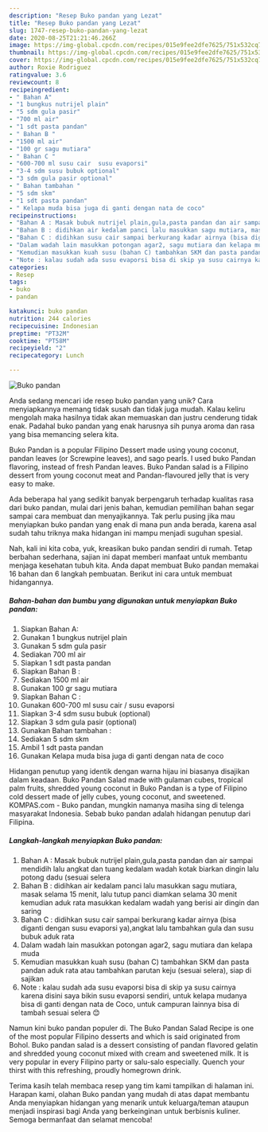 ```yaml
---
description: "Resep Buko pandan yang Lezat"
title: "Resep Buko pandan yang Lezat"
slug: 1747-resep-buko-pandan-yang-lezat
date: 2020-08-25T21:21:46.266Z
image: https://img-global.cpcdn.com/recipes/015e9fee2dfe7625/751x532cq70/buko-pandan-foto-resep-utama.jpg
thumbnail: https://img-global.cpcdn.com/recipes/015e9fee2dfe7625/751x532cq70/buko-pandan-foto-resep-utama.jpg
cover: https://img-global.cpcdn.com/recipes/015e9fee2dfe7625/751x532cq70/buko-pandan-foto-resep-utama.jpg
author: Roxie Rodriguez
ratingvalue: 3.6
reviewcount: 8
recipeingredient:
- " Bahan A"
- "1 bungkus nutrijel plain"
- "5 sdm gula pasir"
- "700 ml air"
- "1 sdt pasta pandan"
- " Bahan B "
- "1500 ml air"
- "100 gr sagu mutiara"
- " Bahan C "
- "600-700 ml susu cair  susu evaporsi"
- "3-4 sdm susu bubuk optional"
- "3 sdm gula pasir optional"
- " Bahan tambahan "
- "5 sdm skm"
- "1 sdt pasta pandan"
- " Kelapa muda bisa juga di ganti dengan nata de coco"
recipeinstructions:
- "Bahan A : Masak bubuk nutrijel plain,gula,pasta pandan dan air sampai mendidih lalu angkat dan tuang kedalam wadah kotak biarkan dingin lalu potong dadu (sesuai selera"
- "Bahan B : didihkan air kedalam panci lalu masukkan sagu mutiara, masak selama 15 menit, lalu tutup panci diamkan selama 30 menit kemudian aduk rata masukkan kedalam wadah yang berisi air dingin dan saring"
- "Bahan C : didihkan susu cair sampai berkurang kadar airnya (bisa diganti dengan susu evaporsi ya),angkat lalu tambahkan gula dan susu bubuk aduk rata"
- "Dalam wadah lain masukkan potongan agar2, sagu mutiara dan kelapa muda"
- "Kemudian masukkan kuah susu (bahan C) tambahkan SKM dan pasta pandan aduk rata atau tambahkan parutan keju (sesuai selera), siap di sajikan"
- "Note : kalau sudah ada susu evaporsi bisa di skip ya susu cairnya karena disini saya bikin susu evaporsi sendiri, untuk kelapa mudanya bisa di ganti dengan nata de Coco, untuk campuran lainnya bisa di tambah sesuai selera 😊"
categories:
- Resep
tags:
- buko
- pandan

katakunci: buko pandan 
nutrition: 244 calories
recipecuisine: Indonesian
preptime: "PT32M"
cooktime: "PT58M"
recipeyield: "2"
recipecategory: Lunch

---
```



![Buko pandan](https://img-global.cpcdn.com/recipes/015e9fee2dfe7625/751x532cq70/buko-pandan-foto-resep-utama.jpg)

Anda sedang mencari ide resep buko pandan yang unik? Cara menyiapkannya memang tidak susah dan tidak juga mudah. Kalau keliru mengolah maka hasilnya tidak akan memuaskan dan justru cenderung tidak enak. Padahal buko pandan yang enak harusnya sih punya aroma dan rasa yang bisa memancing selera kita.

Buko Pandan is a popular Filipino Dessert made using young coconut, pandan leaves (or Screwpine leaves), and sago pearls. I used buko Pandan flavoring, instead of fresh Pandan leaves. Buko Pandan salad is a Filipino dessert from young coconut meat and Pandan-flavoured jelly that is very easy to make.

Ada beberapa hal yang sedikit banyak berpengaruh terhadap kualitas rasa dari buko pandan, mulai dari jenis bahan, kemudian pemilihan bahan segar sampai cara membuat dan menyajikannya. Tak perlu pusing jika mau menyiapkan buko pandan yang enak di mana pun anda berada, karena asal sudah tahu triknya maka hidangan ini mampu menjadi suguhan spesial.


Nah, kali ini kita coba, yuk, kreasikan buko pandan sendiri di rumah. Tetap berbahan sederhana, sajian ini dapat memberi manfaat untuk membantu menjaga kesehatan tubuh kita. Anda dapat membuat Buko pandan memakai 16 bahan dan 6 langkah pembuatan. Berikut ini cara untuk membuat hidangannya.

<!--inarticleads1-->

##### Bahan-bahan dan bumbu yang digunakan untuk menyiapkan Buko pandan:

1. Siapkan  Bahan A:
1. Gunakan 1 bungkus nutrijel plain
1. Gunakan 5 sdm gula pasir
1. Sediakan 700 ml air
1. Siapkan 1 sdt pasta pandan
1. Siapkan  Bahan B :
1. Sediakan 1500 ml air
1. Gunakan 100 gr sagu mutiara
1. Siapkan  Bahan C :
1. Gunakan 600-700 ml susu cair / susu evaporsi
1. Siapkan 3-4 sdm susu bubuk (optional)
1. Siapkan 3 sdm gula pasir (optional)
1. Gunakan  Bahan tambahan :
1. Sediakan 5 sdm skm
1. Ambil 1 sdt pasta pandan
1. Gunakan  Kelapa muda bisa juga di ganti dengan nata de coco


Hidangan penutup yang identik dengan warna hijau ini biasanya disajikan dalam keadaan. Buko Pandan Salad made with gulaman cubes, tropical palm fruits, shredded young coconut in Buko Pandan is a type of Filipino cold dessert made of jelly cubes, young coconut, and sweetened. KOMPAS.com - Buko pandan, mungkin namanya masiha sing di telenga masyarakat Indonesia. Sebab buko pandan adalah hidangan penutup dari Filipina. 

<!--inarticleads2-->

##### Langkah-langkah menyiapkan Buko pandan:

1. Bahan A : Masak bubuk nutrijel plain,gula,pasta pandan dan air sampai mendidih lalu angkat dan tuang kedalam wadah kotak biarkan dingin lalu potong dadu (sesuai selera
1. Bahan B : didihkan air kedalam panci lalu masukkan sagu mutiara, masak selama 15 menit, lalu tutup panci diamkan selama 30 menit kemudian aduk rata masukkan kedalam wadah yang berisi air dingin dan saring
1. Bahan C : didihkan susu cair sampai berkurang kadar airnya (bisa diganti dengan susu evaporsi ya),angkat lalu tambahkan gula dan susu bubuk aduk rata
1. Dalam wadah lain masukkan potongan agar2, sagu mutiara dan kelapa muda
1. Kemudian masukkan kuah susu (bahan C) tambahkan SKM dan pasta pandan aduk rata atau tambahkan parutan keju (sesuai selera), siap di sajikan
1. Note : kalau sudah ada susu evaporsi bisa di skip ya susu cairnya karena disini saya bikin susu evaporsi sendiri, untuk kelapa mudanya bisa di ganti dengan nata de Coco, untuk campuran lainnya bisa di tambah sesuai selera 😊


Namun kini buko pandan populer di. The Buko Pandan Salad Recipe is one of the most popular Filipino desserts and which is said originated from Bohol. Buko pandan salad is a dessert consisting of pandan flavored gelatin and shredded young coconut mixed with cream and sweetened milk. It is very popular in every Filipino party or salu-salo especially. Quench your thirst with this refreshing, proudly homegrown drink. 

Terima kasih telah membaca resep yang tim kami tampilkan di halaman ini. Harapan kami, olahan Buko pandan yang mudah di atas dapat membantu Anda menyiapkan hidangan yang menarik untuk keluarga/teman ataupun menjadi inspirasi bagi Anda yang berkeinginan untuk berbisnis kuliner. Semoga bermanfaat dan selamat mencoba!
